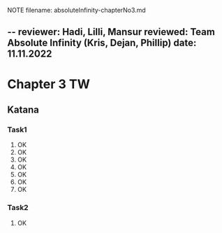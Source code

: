 NOTE filename: absoluteInfinity-chapterNo3.md

--
reviewer: Hadi, Lilli, Mansur
reviewed: Team Absolute Infinity (Kris, Dejan, Phillip)
date: 11.11.2022
--
# Chapter 3 TW
## Katana
### Task1

1. OK
2. OK
3. OK
4. OK
5. OK
6. OK
7. OK

### Task2

1. OK